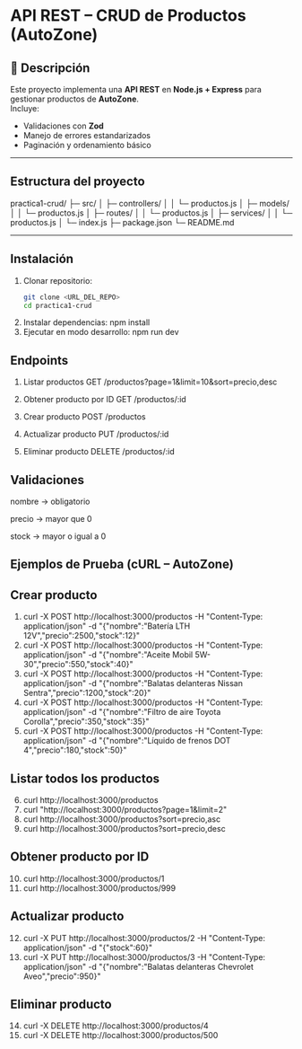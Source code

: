 # API REST – CRUD de Productos (AutoZone)

## 📄 Descripción
Este proyecto implementa una **API REST** en **Node.js + Express** para gestionar productos de **AutoZone**.  
Incluye:

- Validaciones con **Zod**  
- Manejo de errores estandarizados  
- Paginación y ordenamiento básico  
---

## Estructura del proyecto
practica1-crud/
├─ src/
│ ├─ controllers/
│ │ └─ productos.js
│ ├─ models/
│ │ └─ productos.js
│ ├─ routes/
│ │ └─ productos.js
│ ├─ services/
│ │ └─ productos.js
│ └─ index.js
├─ package.json
└─ README.md

---

## Instalación

1. Clonar repositorio:
   ```bash
   git clone <URL_DEL_REPO>
   cd practica1-crud

2. Instalar dependencias:
npm install
3. Ejecutar en modo desarrollo:
npm run dev

## Endpoints
1. Listar productos
GET /productos?page=1&limit=10&sort=precio,desc

2. Obtener producto por ID
GET /productos/:id
3. Crear producto
POST /productos
4. Actualizar producto
PUT /productos/:id
5. Eliminar producto
DELETE /productos/:id

## Validaciones
nombre → obligatorio

precio → mayor que 0

stock → mayor o igual a 0

## Ejemplos de Prueba (cURL – AutoZone)
## Crear producto 
1. curl -X POST http://localhost:3000/productos -H "Content-Type: application/json" -d "{\"nombre\":\"Batería LTH 12V\",\"precio\":2500,\"stock\":12}"
2. curl -X POST http://localhost:3000/productos -H "Content-Type: application/json" -d "{\"nombre\":\"Aceite Mobil 5W-30\",\"precio\":550,\"stock\":40}"
3. curl -X POST http://localhost:3000/productos -H "Content-Type: application/json" -d "{\"nombre\":\"Balatas delanteras Nissan Sentra\",\"precio\":1200,\"stock\":20}"
4. curl -X POST http://localhost:3000/productos -H "Content-Type: application/json" -d "{\"nombre\":\"Filtro de aire Toyota Corolla\",\"precio\":350,\"stock\":35}"
5. curl -X POST http://localhost:3000/productos -H "Content-Type: application/json" -d "{\"nombre\":\"Líquido de frenos DOT 4\",\"precio\":180,\"stock\":50}"

## Listar todos los productos
6. curl http://localhost:3000/productos
7. curl "http://localhost:3000/productos?page=1&limit=2"
8. curl http://localhost:3000/productos?sort=precio,asc
9. curl http://localhost:3000/productos?sort=precio,desc


## Obtener producto por ID
10. curl http://localhost:3000/productos/1
11. curl http://localhost:3000/productos/999


## Actualizar producto
12. curl -X PUT http://localhost:3000/productos/2 -H "Content-Type: application/json" -d "{\"stock\":60}"
13. curl -X PUT http://localhost:3000/productos/3 -H "Content-Type: application/json" -d "{\"nombre\":\"Balatas delanteras Chevrolet Aveo\",\"precio\":950}"

## Eliminar producto 
14. curl -X DELETE http://localhost:3000/productos/4
15. curl -X DELETE http://localhost:3000/productos/500
